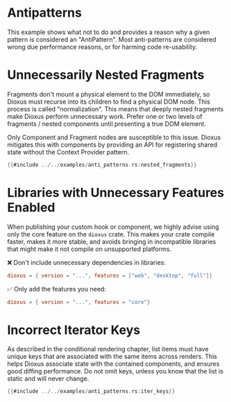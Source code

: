# Antipatterns

This example shows what not to do and provides a reason why a given pattern is considered an "AntiPattern". Most anti-patterns are considered wrong due performance reasons, or for harming code re-usability.

# Unnecessarily Nested Fragments

Fragments don't mount a physical element to the DOM immediately, so Dioxus must recurse into its children to find a physical DOM node. This process is called "normalization". This means that deeply nested fragments make Dioxus perform unnecessary work. Prefer one or two levels of fragments / nested components until presenting a true DOM element.

Only Component and Fragment nodes are susceptible to this issue. Dioxus mitigates this with components by providing an API for registering shared state without the Context Provider pattern.

```rust
{{#include ../../examples/anti_patterns.rs:nested_fragments}}
```

# Libraries with Unnecessary Features Enabled

When publishing your custom hook or component, we highly advise using only the core feature on the `dioxus` crate. This makes your crate compile faster, makes it more stable, and avoids bringing in incompatible libraries that might make it not compile on unsupported platforms.


❌ Don't include unnecessary dependencies in libraries:
```toml
dioxus = { version = "...", features = ["web", "desktop", "full"]}
```

✅ Only add the features you need:
```toml
dioxus = { version = "...", features = "core"}
```

# Incorrect Iterator Keys

As described in the conditional rendering chapter, list items must have unique keys that are associated with the same items across renders. This helps Dioxus associate state with the contained components, and ensures good diffing performance. Do not omit keys, unless you know that the list is static and will never change.

```rust
{{#include ../../examples/anti_patterns.rs:iter_keys}}
```